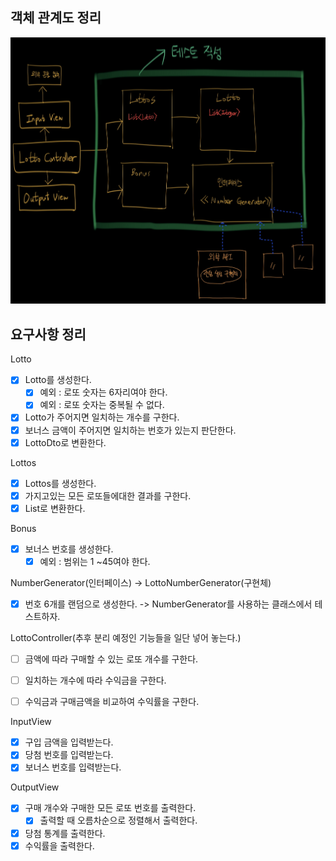 
## 객체 관계도 정리
![IMG_0307.jpg](객체관계.jpg)


## 요구사항 정리


Lotto
- [x] Lotto를 생성한다.
  - [x] 예외 : 로또 숫자는 6자리여야 한다.
  - [x] 예외 : 로또 숫자는 중복될 수 없다.
- [x] Lotto가 주어지면 일치하는 개수를 구한다.
- [x] 보너스 금액이 주어지면 일치하는 번호가 있는지 판단한다.
- [x] LottoDto로 변환한다.

Lottos
- [x] Lottos를 생성한다.
- [x] 가지고있는 모든 로또들에대한 결과를 구한다.
- [x] List<LottoDto>로 변환한다.

Bonus
- [x] 보너스 번호를 생성한다.
  - [x] 예외 : 범위는 1 ~45여야 한다.

NumberGenerator(인터페이스) -> LottoNumberGenerator(구현체)
- [x] 번호 6개를 랜덤으로 생성한다. -> NumberGenerator를 사용하는 클래스에서 테스트하자.

LottoController(추후 분리 예정인 기능들을 일단 넣어 놓는다.)
- [ ] 금액에 따라 구매할 수 있는 로또 개수를 구한다.
- [ ] 일치하는 개수에 따라 수익금을 구한다.
- [ ] 수익금과 구매금액을 비교하여 수익률을 구한다.


InputView
- [x] 구입 금액을 입력받는다.
- [x] 당첨 번호를 입력받는다.
- [x] 보너스 번호를 입력받는다.

OutputView
- [x] 구매 개수와 구매한 모든 로또 번호를 출력한다.
  - [x] 출력할 때 오름차순으로 정렬해서 출력한다.
- [x] 당첨 통계를 출력한다.
- [x] 수익률을 출력한다.